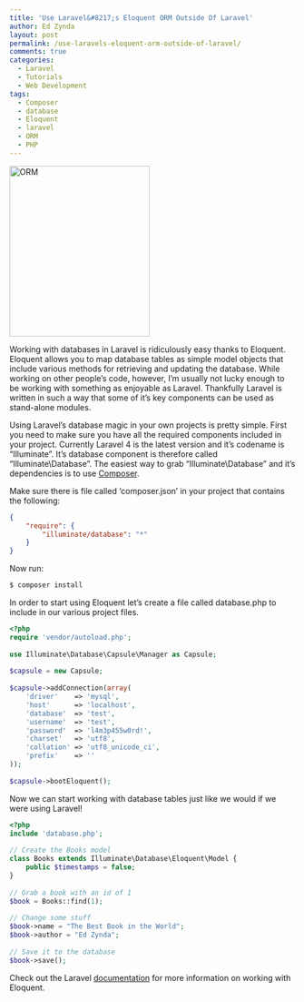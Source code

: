 ```yaml
---
title: 'Use Laravel&#8217;s Eloquent ORM Outside Of Laravel'
author: Ed Zynda
layout: post
permalink: /use-laravels-eloquent-orm-outside-of-laravel/
comments: true
categories:
  - Laravel
  - Tutorials
  - Web Development
tags:
  - Composer
  - database
  - Eloquent
  - laravel
  - ORM
  - PHP
---
```

[<img class="alignright size-medium wp-image-484" alt="ORM" src="http://www.edzynda.com/media/orm-247x300.jpg" width="247" height="300" />][1]

Working with databases in Laravel is ridiculously easy thanks to Eloquent. Eloquent allows you to map database tables as simple model objects that include various methods for retrieving and updating the database. While working on other people&#8217;s code, however, I&#8217;m usually not lucky enough to be working with something as enjoyable as Laravel. Thankfully Laravel is written in such a way that some of it&#8217;s key components can be used as stand-alone modules.

Using Laravel&#8217;s database magic in your own projects is pretty simple. First you need to make sure you have all the required components included in your project. Currently Laravel 4 is the latest version and it&#8217;s codename is &#8220;Illuminate&#8221;. It&#8217;s database component is therefore called &#8220;Illuminate\Database&#8221;. The easiest way to grab &#8220;Illuminate\Database&#8221; and it&#8217;s dependencies is to use <a title="Composer" href="http://getcomposer.org/" target="_blank">Composer</a>.

Make sure there is file called &#8216;composer.json&#8217; in your project that contains the following:  

```json  
{
    "require": {
        "illuminate/database": "*"
    }
}
```

Now run:  

```bash  
$ composer install  
```  
In order to start using Eloquent let&#8217;s create a file called database.php to include in our various project files.  

```php  
<?php  
require 'vendor/autoload.php';  
 
use Illuminate\Database\Capsule\Manager as Capsule;  
 
$capsule = new Capsule; 
 
$capsule->addConnection(array(
    'driver'    => 'mysql',
    'host'      => 'localhost',
    'database'  => 'test',
    'username'  => 'test',
    'password'  => 'l4m3p455w0rd!',
    'charset'   => 'utf8',
    'collation' => 'utf8_unicode_ci',
    'prefix'    => ''
));
 
$capsule->bootEloquent();
```
  
Now we can start working with database tables just like we would if we were using Laravel!  

```php  
<?php 
include 'database.php'; 
 
// Create the Books model 
class Books extends Illuminate\Database\Eloquent\Model {
    public $timestamps = false;
}
 
// Grab a book with an id of 1 
$book = Books::find(1); 
 
// Change some stuff 
$book->name = "The Best Book in the World";
$book->author = "Ed Zynda";
 
// Save it to the database
$book->save();
```
  
Check out the Laravel <a title="Laravel Eloquent documentation" href="http://laravel.com/docs/eloquent" target="_blank">documentation</a> for more information on working with Eloquent.

 [1]: http://www.edzynda.com/media/orm.jpg